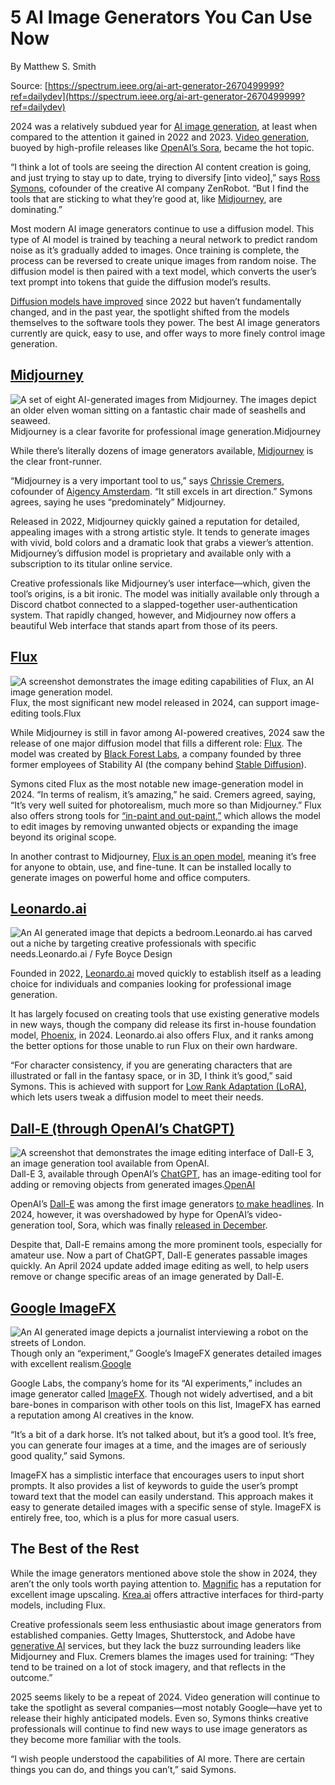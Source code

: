 # 5 AI Image Generators You Can Use Now

By Matthew S. Smith

Source: [https://spectrum.ieee.org/ai-art-generator-2670499999?ref=dailydev](https://spectrum.ieee.org/ai-art-generator-2670499999?ref=dailydev)

2024 was a relatively subdued year for [AI image generation](https://spectrum.ieee.org/tag/ai-image-generation), at least when compared to the attention it gained in 2022 and 2023. [Video generation](https://spectrum.ieee.org/ai-video-generator), buoyed by high-profile releases like [OpenAI’s Sora](https://openai.com/sora/), became the hot topic.

“I think a lot of tools are seeing the direction AI content creation is going, and just trying to stay up to date, trying to diversify \[into video],” says [Ross Symons](https://www.linkedin.com/in/rossmsymons/), cofounder of the creative AI company ZenRobot. “But I find the tools that are sticking to what they’re good at, like [Midjourney](https://spectrum.ieee.org/tag/midjourney), are dominating.”

Most modern AI image generators continue to use a diffusion model. This type of AI model is trained by teaching a neural network to predict random noise as it’s gradually added to images. Once training is complete, the process can be reversed to create unique images from random noise. The diffusion model is then paired with a text model, which converts the user’s text prompt into tokens that guide the diffusion model’s results.

[Diffusion models have improved](https://spectrum.ieee.org/these-ai-tools-generate-breathtaking-art-and-controversy) since 2022 but haven’t fundamentally changed, and in the past year, the spotlight shifted from the models themselves to the software tools they power. The best AI image generators currently are quick, easy to use, and offer ways to more finely control image generation.

## [Midjourney](https://www.midjourney.com/home)

![A set of eight AI-generated images from Midjourney. The images depict an older elven woman sitting on a fantastic chair made of seashells and seaweed.](https://spectrum.ieee.org/media-library/a-set-of-eight-ai-generated-images-from-midjourney-the-images-depict-an-older-elven-woman-sitting-on-a-fantastic-chair-made-of.png?id=55384647\&width=980)Midjourney is a clear favorite for professional image generation.Midjourney

While there’s literally dozens of image generators available, [Midjourney](https://www.midjourney.com/home) is the clear front-runner.

“Midjourney is a very important tool to us,” says [Chrissie Cremers](https://www.linkedin.com/in/chrissiecremers/), cofounder of [Aigency Amsterdam](https://www.aigency.amsterdam/). “It still excels in art direction.” Symons agrees, saying he uses “predominately” Midjourney.

Released in 2022, Midjourney quickly gained a reputation for detailed, appealing images with a strong artistic style. It tends to generate images with vivid, bold colors and a dramatic look that grabs a viewer’s attention. Midjourney’s diffusion model is proprietary and available only with a subscription to its titular online service.

Creative professionals like Midjourney’s user interface—which, given the tool’s origins, is a bit ironic. The model was initially available only through a Discord chatbot connected to a slapped-together user-authentication system. That rapidly changed, however, and Midjourney now offers a beautiful Web interface that stands apart from those of its peers.

## [Flux](https://blackforestlabs.ai/tools-home/)

![A screenshot demonstrates the image editing capabilities of Flux, an AI image generation model.](https://spectrum.ieee.org/media-library/a-screenshot-demonstrates-the-image-editing-capabilities-of-flux-an-ai-image-generation-model.png?id=55384667\&width=980)Flux, the most significant new model released in 2024, can support image-editing tools.Flux

While Midjourney is still in favor among AI-powered creatives, 2024 saw the release of one major diffusion model that fills a different role: [Flux](https://blackforestlabs.ai/tools-home/). The model was created by [Black Forest Labs](https://blackforestlabs.ai/), a company founded by three former employees of Stability AI (the company behind [Stable Diffusion](https://spectrum.ieee.org/ai-art-generator)).

Symons cited Flux as the most notable new image-generation model in 2024. “In terms of realism, it’s amazing,” he said. Cremers agreed, saying, “It’s very well suited for photorealism, much more so than Midjourney.” Flux also offers strong tools for [“in-paint and out-paint,”](https://blackforestlabs.ai/flux-1-tools/) which allows the model to edit images by removing unwanted objects or expanding the image beyond its original scope.

In another contrast to Midjourney, [Flux is an open model](https://github.com/black-forest-labs/flux), meaning it’s free for anyone to obtain, use, and fine-tune. It can be installed locally to generate images on powerful home and office computers.

## [Leonardo.ai](https://leonardo.ai/)

![An AI generated image that depicts a bedroom.](https://spectrum.ieee.org/media-library/an-ai-generated-image-that-depicts-a-bedroom.png?id=55384686\&width=980)Leonardo.ai has carved out a niche by targeting creative professionals with specific needs.Leonardo.ai / Fyfe Boyce Design

Founded in 2022, [Leonardo.ai](https://leonardo.ai/) moved quickly to establish itself as a leading choice for individuals and companies looking for professional image generation.

It has largely focused on creating tools that use existing generative models in new ways, though the company did release its first in-house foundation model, [Phoenix](https://spectrum.ieee.org/tag/phoenix), in 2024. Leonardo.ai also offers Flux, and it ranks among the better options for those unable to run Flux on their own hardware.

“For character consistency, if you are generating characters that are illustrated or fall in the fantasy space, or in 3D, I think it’s good,” said Symons. This is achieved with support for [Low Rank Adaptation (LoRA)](https://arxiv.org/abs/2106.09685), which lets users tweak a diffusion model to meet their needs.

## [Dall-E (through OpenAI’s ChatGPT)](https://openai.com/index/dall-e/)

![A screenshot that demonstrates the image editing interface of Dall-E 3, an image generation tool available from OpenAI.](https://spectrum.ieee.org/media-library/a-screenshot-that-demonstrates-the-image-editing-interface-of-dall-e-3-an-image-generation-tool-available-from-openai.png?id=55384663\&width=980)Dall-E 3, available through OpenAI’s [ChatGPT](https://spectrum.ieee.org/tag/chatgpt), has an image-editing tool for adding or removing objects from generated images.[OpenAI](https://spectrum.ieee.org/tag/openai)

OpenAI’s [Dall-E](https://openai.com/index/dall-e/) was among the first image generators [to make headlines](https://spectrum.ieee.org/openai-dall-e-2). In 2024, however, it was overshadowed by hype for OpenAI’s video-generation tool, Sora, which was finally [released in December](https://spectrum.ieee.org/ai-video-generator).

Despite that, Dall-E remains among the more prominent tools, especially for amateur use. Now a part of ChatGPT, Dall-E generates passable images quickly. An April 2024 update added image editing as well, to help users remove or change specific areas of an image generated by Dall-E.

## [Google ImageFX](https://labs.google/fx/tools/image-fx)

![An AI generated image depicts a journalist interviewing a robot on the streets of London.](https://spectrum.ieee.org/media-library/an-ai-generated-image-depicts-a-journalist-interviewing-a-robot-on-the-streets-of-london.png?id=55384654\&width=980)Though only an “experiment,” Google’s ImageFX generates detailed images with excellent realism.[Google](https://spectrum.ieee.org/tag/google)

Google Labs, the company’s home for its “AI experiments,” includes an image generator called [ImageFX](https://labs.google/fx/tools/image-fx). Though not widely advertised, and a bit bare-bones in comparison with other tools on this list, ImageFX has earned a reputation among AI creatives in the know.

“It’s a bit of a dark horse. It’s not talked about, but it’s a good tool. It’s free, you can generate four images at a time, and the images are of seriously good quality,” said Symons.

ImageFX has a simplistic interface that encourages users to input short prompts. It also provides a list of keywords to guide the user’s prompt toward text that the model can easily understand. This approach makes it easy to generate detailed images with a specific sense of style. ImageFX is entirely free, too, which is a plus for more casual users.

## The Best of the Rest

While the image generators mentioned above stole the show in 2024, they aren’t the only tools worth paying attention to. [Magnific](https://magnific.ai/) has a reputation for excellent image upscaling. [Krea.ai](https://www.krea.ai/feed) offers attractive interfaces for third-party models, including Flux.

Creative professionals seem less enthusiastic about image generators from established companies. Getty Images, Shutterstock, and Adobe have [generative AI](https://spectrum.ieee.org/tag/generative-ai) services, but they lack the buzz surrounding leaders like Midjourney and Flux. Cremers blames the images used for training: “They tend to be trained on a lot of stock imagery, and that reflects in the outcome.”

2025 seems likely to be a repeat of 2024. Video generation will continue to take the spotlight as several companies—most notably Google—have yet to release their highly anticipated models. Even so, Symons thinks creative professionals will continue to find new ways to use image generators as they become more familiar with the tools.

“I wish people understood the capabilities of AI more. There are certain things you can do, and things you can’t,” said Symons.
